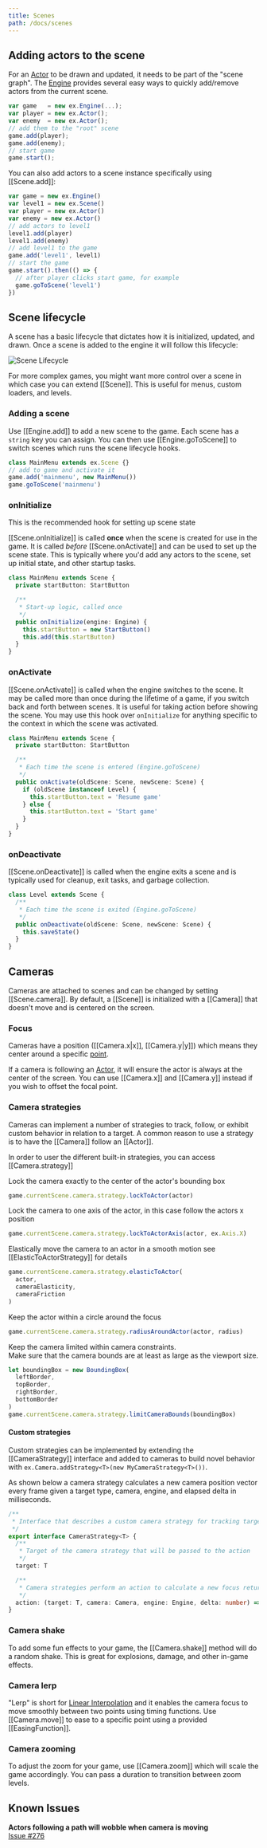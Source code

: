 ```yaml
---
title: Scenes
path: /docs/scenes
---
```


## Adding actors to the scene

For an [Actor](/docs/actors) to be drawn and updated, it needs to be part of the "scene graph".
The [Engine](/docs/intro) provides several easy ways to quickly add/remove actors from the
current scene.

```js
var game   = new ex.Engine(...);
var player = new ex.Actor();
var enemy  = new ex.Actor();
// add them to the "root" scene
game.add(player);
game.add(enemy);
// start game
game.start();
```

You can also add actors to a scene instance specifically using [[Scene.add]]:

```js
var game = new ex.Engine()
var level1 = new ex.Scene()
var player = new ex.Actor()
var enemy = new ex.Actor()
// add actors to level1
level1.add(player)
level1.add(enemy)
// add level1 to the game
game.add('level1', level1)
// start the game
game.start().then(() => {
  // after player clicks start game, for example
  game.goToScene('level1')
})
```

## Scene lifecycle

A scene has a basic lifecycle that dictates how it is initialized, updated, and drawn. Once a scene is added to
the engine it will follow this lifecycle:

![Scene Lifecycle](/assets/images/docs/SceneLifecycle.png)

For more complex games, you might want more control over a scene in which
case you can extend [[Scene]]. This is useful for menus, custom loaders,
and levels.

### Adding a scene

Use [[Engine.add]] to add a new scene to the game. Each scene has a `string` key you can assign. You can then use
[[Engine.goToScene]] to switch scenes which runs the scene lifecycle hooks.

```ts
class MainMenu extends ex.Scene {}
// add to game and activate it
game.add('mainmenu', new MainMenu())
game.goToScene('mainmenu')
```

### onInitialize

<docs-note>This is the recommended hook for setting up scene state</docs-note>

[[Scene.onInitialize]] is called **once** when the scene is created for use in the game. It is called _before_ [[Scene.onActivate]] and can be used to set up the scene state. This is typically where you'd add any actors to the scene, set up initial state, and other startup tasks.

```ts
class MainMenu extends Scene {
  private startButton: StartButton

  /**
   * Start-up logic, called once
   */
  public onInitialize(engine: Engine) {
    this.startButton = new StartButton()
    this.add(this.startButton)
  }
}
```

### onActivate

[[Scene.onActivate]] is called when the engine switches to the scene. It may be called more than once during the lifetime of a game, if you switch back and forth between scenes. It is useful for taking action before showing the scene. You may use this hook over `onInitialize` for anything specific to the context in which the scene was activated.

```ts
class MainMenu extends Scene {
  private startButton: StartButton

  /**
   * Each time the scene is entered (Engine.goToScene)
   */
  public onActivate(oldScene: Scene, newScene: Scene) {
    if (oldScene instanceof Level) {
      this.startButton.text = 'Resume game'
    } else {
      this.startButton.text = 'Start game'
    }
  }
}
```

### onDeactivate

[[Scene.onDeactivate]] is called when the engine exits a scene and is typically used for cleanup, exit tasks, and garbage collection.

```ts
class Level extends Scene {
  /**
   * Each time the scene is exited (Engine.goToScene)
   */
  public onDeactivate(oldScene: Scene, newScene: Scene) {
    this.saveState()
  }
}
```

## Cameras

Cameras are attached to scenes and can be changed by
setting [[Scene.camera]]. By default, a [[Scene]] is initialized with a
[[Camera]] that doesn't move and is centered on the screen.

### Focus

Cameras have a position ([[Camera.x|x]], [[Camera.y|y]]) which means they center around a specific
[point](/docs/math#vectors).

If a camera is following an [Actor](/docs/actors), it will ensure the actor is always at the
center of the screen. You can use [[Camera.x]] and [[Camera.y]] instead if you wish to
offset the focal point.

### Camera strategies

Cameras can implement a number of strategies to track, follow, or exhibit custom behavior in relation to a target. A common reason to use a
strategy is to have the [[Camera]] follow an [[Actor]].

In order to user the different built-in strategies, you can access [[Camera.strategy]]

Lock the camera exactly to the center of the actor's bounding box

```typescript
game.currentScene.camera.strategy.lockToActor(actor)
```

Lock the camera to one axis of the actor, in this case follow the actors x position

```typescript
game.currentScene.camera.strategy.lockToActorAxis(actor, ex.Axis.X)
```

Elastically move the camera to an actor in a smooth motion see [[ElasticToActorStrategy]] for details

```typescript
game.currentScene.camera.strategy.elasticToActor(
  actor,
  cameraElasticity,
  cameraFriction
)
```

Keep the actor within a circle around the focus

```typescript
game.currentScene.camera.strategy.radiusAroundActor(actor, radius)
```

Keep the camera limited within camera constraints.  
Make sure that the camera bounds are at least as large as the viewport size.

```typescript
let boundingBox = new BoundingBox(
  leftBorder,
  topBorder,
  rightBorder,
  bottomBorder
)
game.currentScene.camera.strategy.limitCameraBounds(boundingBox)
```

#### Custom strategies

Custom strategies can be implemented by extending the [[CameraStrategy]] interface and added to cameras to build novel behavior with `ex.Camera.addStrategy<T>(new MyCameraStrategy<T>())`.

As shown below a camera strategy calculates a new camera position vector every frame given a target type, camera, engine, and elapsed delta in milliseconds.

```typescript
/**
 * Interface that describes a custom camera strategy for tracking targets
 */
export interface CameraStrategy<T> {
  /**
   * Target of the camera strategy that will be passed to the action
   */
  target: T

  /**
   * Camera strategies perform an action to calculate a new focus returned out of the strategy
   */
  action: (target: T, camera: Camera, engine: Engine, delta: number) => Vector
}
```

### Camera shake

To add some fun effects to your game, the [[Camera.shake]] method
will do a random shake. This is great for explosions, damage, and other
in-game effects.

### Camera lerp

"Lerp" is short for [Linear Interpolation](http://en.wikipedia.org/wiki/Linear_interpolation)
and it enables the camera focus to move smoothly between two points using timing functions.
Use [[Camera.move]] to ease to a specific point using a provided [[EasingFunction]].

### Camera zooming

To adjust the zoom for your game, use [[Camera.zoom]] which will scale the
game accordingly. You can pass a duration to transition between zoom levels.

## Known Issues

**Actors following a path will wobble when camera is moving**  
[Issue #276](https://github.com/excaliburjs/Excalibur/issues/276)
